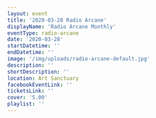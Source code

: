 ```yaml
---
layout: event
title: '2020-03-28 Radio Arcane'
displayName: 'Radio Arcane Monthly'
eventType: radio-arcane
date: '2020-03-28'
startDatetime: ''
endDatetime: ''
image: '/img/uploads/radio-arcane-default.jpg'
description: ''
shortDescription: ''
location: Art Sanctuary
facebookEventLink: ''
ticketsLink: ''
cover: '5.00'
playlist: ''
---
```

